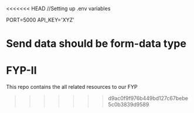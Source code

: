 <<<<<<< HEAD
//Setting up .env variables

PORT=5000
API_KEY='XYZ'


Send data should be form-data type
=======
# FYP-II
This repo contains the all related resources to our FYP
>>>>>>> d9ac0f9f976b449bd127c67bebe5c0b3839d9589
